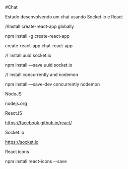 #Chat 

Estudo desenvolvendo um chat usando Socket.io e React 

//Install create-react-app globally

npm install -g create-react-app

create-react-app chat-react-app

// install uuid socket.io

npm install —save uuid socket.io

// install concurrently and nodemon

npm install —save-dev concurrently nodemon

NodeJS

nodejs.org

ReactJS

https://facebook.github.io/react/

Socket.io

https://socket.io

React icons 

npm install react-icons --save